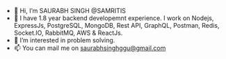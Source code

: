 - 👋 Hi, I’m SAURABH SINGH @SAMRITIS
- 🌱 I have 1.8 year backend developemnt experience. I work on Nodejs, ExpressJs, PostgreSQL, MongoDB, Rest API, GraphQL, Postman, Redis, Socket.IO, RabbitMQ, AWS & ReactJs.
- 👀 I’m interested in problem solving.
- 📫 You can mail me on saurabhsinghggu@gmail.com

<!---
SAMRITIS/SAMRITIS is a ✨ special ✨ repository because its `README.md` (this file) appears on your GitHub profile.
You can click the Preview link to take a look at your changes.
--->
